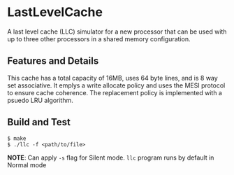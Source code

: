 # LastLevelCache
A last level cache (LLC) simulator for a new processor that can be used with up
to three other processors in a shared memory configuration.

## Features and Details 
This cache has a total capacity of 16MB, uses 64 byte lines, and is 8 way set
associative. It emplys a write allocate policy and uses the MESI protocol to
ensure cache coherence. The replacement policy is implemented with a psuedo LRU
algorithm.

## Build and Test
```console
$ make
$ ./llc -f <path/to/file>
```
**NOTE**: Can apply `-s` flag for Silent mode. `llc` program runs by default in
Normal mode
